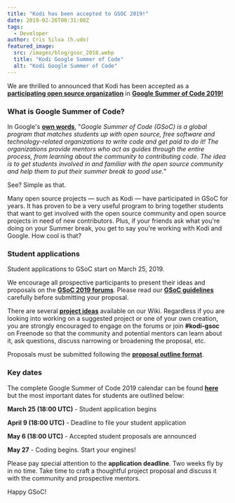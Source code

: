 ```yaml
---
title: "Kodi has been accepted to GSOC 2019!"
date: 2019-02-26T00:31:08Z
tags:
  - Developer
author: Cris Silva (h.udo)
featured_image:
  src: /images/blog/gsoc_2018.webp
  title: "Kodi Google Summer of Code"
  alt: "Kodi Google Summer of Code"
---
```


We are thrilled to announced that Kodi has been accepted as a **[participating open source organization](https://summerofcode.withgoogle.com/organizations)** in **[Google Summer of Code 2019!](https://summerofcode.withgoogle.com)**

### What is Google Summer of Code?

In Google's **[own words](https://google.github.io/gsocguides/student/)**, "_Google Summer of Code (GSoC) is a global program that matches students up with open source, free software and technology-related organizations to write code and get paid to do it! The organizations provide mentors who act as guides through the entire process, from learning about the community to contributing code. The idea is to get students involved in and familiar with the open source community and help them to put their summer break to good use._"

See? Simple as that.

Many open source projects — such as Kodi — have participated in GSoC for years. It has proven to be a very useful program to bring together students that want to get involved with the open source community and open source projects in need of new contributors. Plus, if your friends ask what you're doing on your Summer break, you get to say you're working with Kodi and Google. How cool is that?

### Student applications

Student applications to GSoC start on March 25, 2019.

We encourage all prospective participants to present their ideas and proposals on the **[GSoC 2019 forums](https://forum.kodi.tv/forumdisplay.php?fid=293)**. Please read our **[GSoC guidelines](https://forum.kodi.tv/showthread.php?tid=340064)** carefully before submitting your proposal.

There are several **[project ideas](https://kodi.wiki/view/Google_Summer_of_Code/2019)** available on our Wiki. Regardless if you are looking into working on a suggested project or one of your own creation, you are strongly encouraged to engage on the forums or join **#kodi-gsoc** on Freenode so that the community and potential mentors can learn about it, ask questions, discuss narrowing or broadening the proposal, etc.

Proposals must be submitted following the **[proposal outline format](https://kodi.wiki/view/Google_Summer_of_Code/2019#Outline_for_proposals)**.

### Key dates

The complete Google Summer of Code 2019 calendar can be found **[here](https://summerofcode.withgoogle.com/how-it-works/#timeline)** but the most important dates for students are outlined below:

**March 25 (18:00 UTC)** - Student application begins

**April 9 (18:00 UTC)** - Deadline to file your student application

**May 6 (18:00 UTC)** - Accepted student proposals are announced

**May 27** - Coding begins. Start your engines!

Please pay special attention to the **application deadline**. Two weeks fly by in no time. Take time to craft a thoughtful project proposal and discuss it with the community and prospective mentors.

Happy GSoC!
